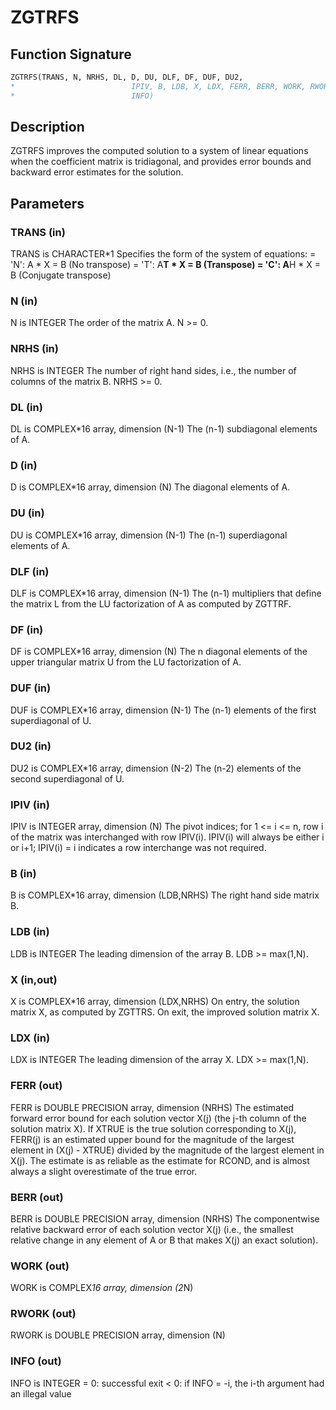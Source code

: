 # ZGTRFS

## Function Signature

```fortran
ZGTRFS(TRANS, N, NRHS, DL, D, DU, DLF, DF, DUF, DU2,
*                          IPIV, B, LDB, X, LDX, FERR, BERR, WORK, RWORK,
*                          INFO)
```

## Description


 ZGTRFS improves the computed solution to a system of linear
 equations when the coefficient matrix is tridiagonal, and provides
 error bounds and backward error estimates for the solution.

## Parameters

### TRANS (in)

TRANS is CHARACTER*1 Specifies the form of the system of equations: = 'N': A * X = B (No transpose) = 'T': A**T * X = B (Transpose) = 'C': A**H * X = B (Conjugate transpose)

### N (in)

N is INTEGER The order of the matrix A. N >= 0.

### NRHS (in)

NRHS is INTEGER The number of right hand sides, i.e., the number of columns of the matrix B. NRHS >= 0.

### DL (in)

DL is COMPLEX*16 array, dimension (N-1) The (n-1) subdiagonal elements of A.

### D (in)

D is COMPLEX*16 array, dimension (N) The diagonal elements of A.

### DU (in)

DU is COMPLEX*16 array, dimension (N-1) The (n-1) superdiagonal elements of A.

### DLF (in)

DLF is COMPLEX*16 array, dimension (N-1) The (n-1) multipliers that define the matrix L from the LU factorization of A as computed by ZGTTRF.

### DF (in)

DF is COMPLEX*16 array, dimension (N) The n diagonal elements of the upper triangular matrix U from the LU factorization of A.

### DUF (in)

DUF is COMPLEX*16 array, dimension (N-1) The (n-1) elements of the first superdiagonal of U.

### DU2 (in)

DU2 is COMPLEX*16 array, dimension (N-2) The (n-2) elements of the second superdiagonal of U.

### IPIV (in)

IPIV is INTEGER array, dimension (N) The pivot indices; for 1 <= i <= n, row i of the matrix was interchanged with row IPIV(i). IPIV(i) will always be either i or i+1; IPIV(i) = i indicates a row interchange was not required.

### B (in)

B is COMPLEX*16 array, dimension (LDB,NRHS) The right hand side matrix B.

### LDB (in)

LDB is INTEGER The leading dimension of the array B. LDB >= max(1,N).

### X (in,out)

X is COMPLEX*16 array, dimension (LDX,NRHS) On entry, the solution matrix X, as computed by ZGTTRS. On exit, the improved solution matrix X.

### LDX (in)

LDX is INTEGER The leading dimension of the array X. LDX >= max(1,N).

### FERR (out)

FERR is DOUBLE PRECISION array, dimension (NRHS) The estimated forward error bound for each solution vector X(j) (the j-th column of the solution matrix X). If XTRUE is the true solution corresponding to X(j), FERR(j) is an estimated upper bound for the magnitude of the largest element in (X(j) - XTRUE) divided by the magnitude of the largest element in X(j). The estimate is as reliable as the estimate for RCOND, and is almost always a slight overestimate of the true error.

### BERR (out)

BERR is DOUBLE PRECISION array, dimension (NRHS) The componentwise relative backward error of each solution vector X(j) (i.e., the smallest relative change in any element of A or B that makes X(j) an exact solution).

### WORK (out)

WORK is COMPLEX*16 array, dimension (2*N)

### RWORK (out)

RWORK is DOUBLE PRECISION array, dimension (N)

### INFO (out)

INFO is INTEGER = 0: successful exit < 0: if INFO = -i, the i-th argument had an illegal value

